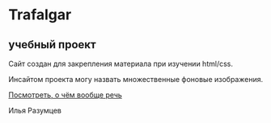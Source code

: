 # Trafalgar
## учебный проект

Сайт создан для закрепления материала при изучении html/css.

Инсайтом проекта могу назвать множественные фоновые изображения.

[Посмотреть, о чём вообще речь](https://razumtsev.github.io/trafalgar/)

Илья Разумцев
